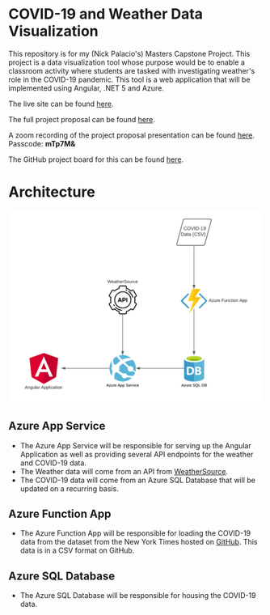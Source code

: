 # COVID-19 and Weather Data Visualization

This repository is for my (Nick Palacio's) Masters Capstone Project. This project is a data visualization tool whose purpose would be to enable a classroom activity where students are tasked with investigating weather's role in the COVID-19 pandemic. This tool is a web application that will be implemented using Angular, .NET 5 and Azure.

The live site can be found [here](https://covid-weather-visualization.azurewebsites.net/).

The full project proposal can be found [here](./Documentation/ProjectProposal.pdf).

A zoom recording of the project proposal presentation can be found [here](https://fcsamerica.zoom.us/rec/share/yJXlMo2QgDyGtFljDos2USHCnK3Eg27Hqe7AdmCV1FzEMq1-mXOODx7CY75C9H5q.nocM_QZZSADTxiTQ). Passcode: **mTp7M&**

The GitHub project board for this can be found [here](https://github.com/npalacio/covid-and-weather-data-visualization/projects/1).

# Architecture
![](./Documentation/ArchitectureDiagram.png)

## Azure App Service
   - The Azure App Service will be responsible for serving up the Angular Application as well as providing several API endpoints for the weather and COVID-19 data.
   - The Weather data will come from an API from [WeatherSource](https://weathersource.com/).
   - The COVID-19 data will come from an Azure SQL Database that will be updated on a recurring basis.
## Azure Function App
   - The Azure Function App will be responsible for loading the COVID-19 data from the dataset from the New York Times hosted on [GitHub](https://github.com/nytimes/covid-19-data). This data is in a CSV format on GitHub.
## Azure SQL Database
   - The Azure SQL Database will be responsible for housing the COVID-19 data.